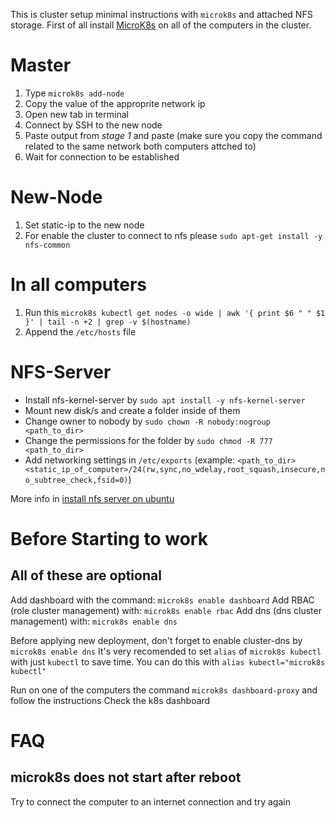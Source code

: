 This is cluster setup minimal instructions with `microk8s` and attached NFS storage.
First of all install [MicroK8s](https://microk8s.io/docs) on all of the computers in the cluster.

# Master
1. Type `microk8s add-node`
2. Copy the value of the approprite network ip
3. Open new tab in terminal
4. Connect by SSH to the new node
5. Paste output from *stage 1* and paste
   (make sure you copy the command related to the same network both computers attched to)
6. Wait for connection to be established

# New-Node
1. Set static-ip to the new node
2. For enable the cluster to connect to nfs please `sudo apt-get install -y nfs-common`

# In all computers
1. Run this `microk8s kubectl get nodes -o wide | awk '{ print $6 " " $1 }' | tail -n +2 | grep -v $(hostname)`
2. Append the `/etc/hosts` file

# NFS-Server
* Install nfs-kernel-server by `sudo apt install -y nfs-kernel-server`
* Mount new disk/s and create a folder inside of them
* Change owner to nobody by `sudo chown -R nobody:nogroup <path_to_dir>`
* Change the permissions for the folder by `sudo chmod -R 777 <path_to_dir>`
* Add networking settings in `/etc/exports` (example: `<path_to_dir> <static_ip_of_computer>/24(rw,sync,no_wdelay,root_squash,insecure,no_subtree_check,fsid=0)`)

More info in [install nfs server on ubuntu](https://www.tecmint.com/install-nfs-server-on-ubuntu/)

# Before Starting to work
## All of these are optional
Add dashboard with the command: `microk8s enable dashboard`
Add RBAC (role cluster management) with: `microk8s enable rbac`
Add dns (dns cluster management) with: `microk8s enable dns`

Before applying new deployment, don't forget to enable cluster-dns by `microk8s enable dns`
It's very recomended to set `alias` of `microk8s kubectl` with just `kubectl` to save time. You can do this with `alias kubectl="microk8s kubectl"`

Run on one of the computers the command `microk8s dashboard-proxy` and follow the instructions
Check the k8s dashboard


# FAQ
## microk8s does not start after reboot
Try to connect the computer to an internet connection and try again
